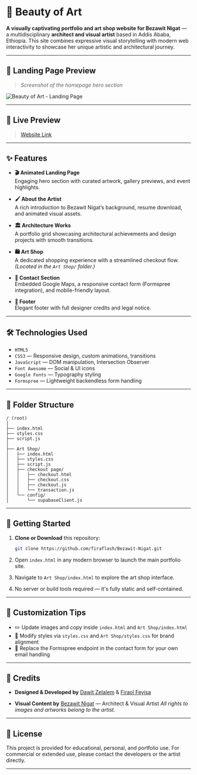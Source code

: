 
# 🎨 Beauty of Art

**A visually captivating portfolio and art shop website for Bezawit Nigat** — a multidisciplinary **architect and visual artist** based in Addis Ababa, Ethiopia. This site combines expressive visual storytelling with modern web interactivity to showcase her unique artistic and architectural journey.

---

## 📸 Landing Page Preview

> _Screenshot of the homepage hero section_

![Beauty of Art - Landing Page](https://euxhwztkmhzyrcwoupne.supabase.co/storage/v1/object/public/public-img//Screenshot%20from%202025-07-17%2013-28-00%20(1).png)


---

## 🌟 Live Preview

> [Website Link](https://bezawit-nigat.vercel.app/)

---

## ✨ Features

- **🎬 Animated Landing Page**  
  Engaging hero section with curated artwork, gallery previews, and event highlights.

- **🖌️ About the Artist**  
  A rich introduction to Bezawit Nigat’s background, resume download, and animated visual assets.

- **🏛️ Architecture Works**  
  A portfolio grid showcasing architectural achievements and design projects with smooth transitions.

- **🛍️ Art Shop**  
  A dedicated shopping experience with a streamlined checkout flow. *(Located in the `Art Shop/` folder.)*

- **📍 Contact Section**  
  Embedded Google Maps, a responsive contact form (Formspree integration), and mobile-friendly layout.

- **🦶 Footer**  
  Elegant footer with full designer credits and legal notice.

---

## 🛠 Technologies Used

- `HTML5`
- `CSS3` — Responsive design, custom animations, transitions
- `JavaScript` — DOM manipulation, Intersection Observer
- `Font Awesome` — Social & UI icons
- `Google Fonts` — Typography styling
- `Formspree` — Lightweight backendless form handling

---

## 📁 Folder Structure

```plaintext
/ (root)
│
├── index.html
├── styles.css
├── script.js
│
├── Art Shop/
│   ├── index.html
│   ├── styles.css
│   ├── script.js
│   ├── checkout page/
│   │   ├── checkout.html
│   │   ├── checkout.css
│   │   ├── checkout.js
│   │   └── transaction.js
│   └── config/
│       └── supabaseClient.js
````

---

## 🚀 Getting Started

1. **Clone or Download** this repository:

   ```bash
   git clone https://github.com/firaflash/Bezawit-Nigat.git
   ```
2. Open `index.html` in any modern browser to launch the main portfolio site.
3. Navigate to `Art Shop/index.html` to explore the art shop interface.
4. No server or build tools required — it's fully static and self-contained.

---

## 🧩 Customization Tips

* ✏️ Update images and copy inside `index.html` and `Art Shop/index.html`
* 🎨 Modify styles via `styles.css` and `Art Shop/styles.css` for brand alignment
* 🔗 Replace the Formspree endpoint in the contact form for your own email handling

---

## 🙌 Credits

* **Designed & Developed by**
  [Dawit Zelalem](https://github.com/Davebash) & [Firaol Feyisa](https://github.com/firaflash)


* **Visual Content by**
  [Bezawit Nigat](#) — Architect & Visual Artist
  *All rights to images and artworks belong to the artist.*

---

## 📜 License

This project is provided for educational, personal, and portfolio use.
For commercial or extended use, please contact the developers or the artist directly.

---
